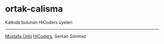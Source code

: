 # ortak-calisma


Katkıda bulunan HiCoders üyeleri

-------------------
[Mustafa Ünlü](https://github.com/hc-unlu)
[HiCoders](https://github.com/hicoders), Serkan Sönmez
